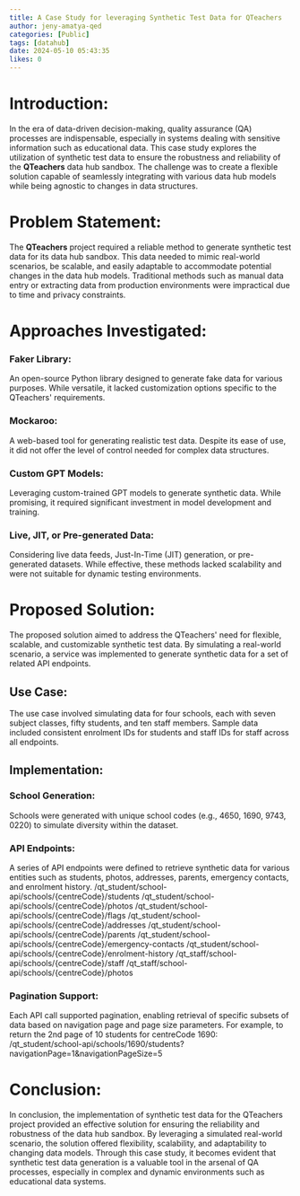 ```yaml
---
title: A Case Study for leveraging Synthetic Test Data for QTeachers
author: jeny-amatya-qed
categories: [Public]
tags: [datahub]
date: 2024-05-10 05:43:35 
likes: 0
---
```


# Introduction:
In the era of data-driven decision-making, quality assurance (QA) processes are indispensable, especially in systems dealing with sensitive information such as educational data. This case study explores the utilization of synthetic test data to ensure the robustness and reliability of the **QTeachers** data hub sandbox. The challenge was to create a flexible solution capable of seamlessly integrating with various data hub models while being agnostic to changes in data structures.

# Problem Statement:
The **QTeachers** project required a reliable method to generate synthetic test data for its data hub sandbox. This data needed to mimic real-world scenarios, be scalable, and easily adaptable to accommodate potential changes in the data hub models. Traditional methods such as manual data entry or extracting data from production environments were impractical due to time and privacy constraints.

# Approaches Investigated:

### Faker Library: 
An open-source Python library designed to generate fake data for various purposes. While versatile, it lacked customization options specific to the QTeachers' requirements.

### Mockaroo: 
A web-based tool for generating realistic test data. Despite its ease of use, it did not offer the level of control needed for complex data structures.

### Custom GPT Models:
Leveraging custom-trained GPT models to generate synthetic data. While promising, it required significant investment in model development and training.

### Live, JIT, or Pre-generated Data:
Considering live data feeds, Just-In-Time (JIT) generation, or pre-generated datasets. While effective, these methods lacked scalability and were not suitable for dynamic testing environments.

# Proposed Solution:
The proposed solution aimed to address the QTeachers' need for flexible, scalable, and customizable synthetic test data. By simulating a real-world scenario, a service was implemented to generate synthetic data for a set of related API endpoints.

## Use Case:
The use case involved simulating data for four schools, each with seven subject classes, fifty students, and ten staff members. Sample data included consistent enrolment IDs for students and staff IDs for staff across all endpoints.

## Implementation:

### School Generation:
Schools were generated with unique school codes (e.g., 4650, 1690, 9743, 0220) to simulate diversity within the dataset.

### API Endpoints:
A series of API endpoints were defined to retrieve synthetic data for various entities such as students, photos, addresses, parents, emergency contacts, and enrolment history.
/qt_student/school-api/schools/{centreCode}/students
/qt_student/school-api/schools/{centreCode}/photos
/qt_student/school-api/schools/{centreCode}/flags
/qt_student/school-api/schools/{centreCode}/addresses
/qt_student/school-api/schools/{centreCode}/parents
/qt_student/school-api/schools/{centreCode}/emergency-contacts
/qt_student/school-api/schools/{centreCode}/enrolment-history
/qt_staff/school-api/schools/{centreCode}/staff
/qt_staff/school-api/schools/{centreCode}/photos

### Pagination Support:
Each API call supported pagination, enabling retrieval of specific subsets of data based on navigation page and page size parameters. For example, to return the 2nd page of 10 students for centreCode 1690:
/qt_student/school-api/schools/1690/students?navigationPage=1&navigationPageSize=5

# Conclusion:
In conclusion, the implementation of synthetic test data for the QTeachers project provided an effective solution for ensuring the reliability and robustness of the data hub sandbox. By leveraging a simulated real-world scenario, the solution offered flexibility, scalability, and adaptability to changing data models. Through this case study, it becomes evident that synthetic test data generation is a valuable tool in the arsenal of QA processes, especially in complex and dynamic environments such as educational data systems.